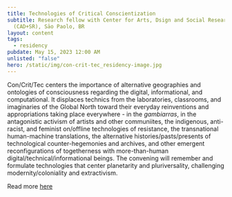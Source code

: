 ```yaml
---
title: Technologies of Critical Conscientization
subtitle: Research fellow with Center for Arts, Dsign and Social Research
  (CAD+SR), Sāo Paolo, BR
layout: content
tags:
  - residency
pubdate: May 15, 2023 12:00 AM
unlisted: "false"
hero: /static/img/con-crit-tec_residency-image.jpg
---
```

Con/Crit/Tec centers the importance of alternative geographies and ontologies of consciousness regarding the digital, informational, and computational. It displaces technics from the laboratories, classrooms, and imaginaries of the Global North toward their everyday reinventions and appropriations taking place everywhere - in the *gambiarras*, in the antagonistic activism of artists and other communiites, the indigenous, anti-racist, and feminist on/offline technologies of resistance, the transnational human-machine translations, the alternative histories/pasts/presents of technological counter-hegemonies and archives, and other emergent reconfigurations of togetherness with more-than-human digital/technical/informational beings. The convening will remember and formulate technologies that center planetarity and pluriversality, challenging modernity/coloniality and extractivism.

Read more [here](https://www.e-flux.com/announcements/507829/technologies-of-critical-conscientization/)